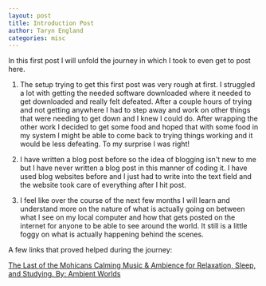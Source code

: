 ```yaml
---
layout: post
title: Introduction Post
author: Taryn England
categories: misc
---
```


In this first post I will unfold the journey in which I took to even get to post here.

1. The setup trying to get this first post was very rough at first. I struggled a lot with getting the needed software downloaded where it needed to get downloaded and really felt defeated. After a couple hours of trying and not getting anywhere I had to step away and work on other things that were needing to get down and I knew I could do. After wrapping the other work I decided to get some food and hoped that with some food in my system I might be able to come back to trying things working and it would be less defeating. To my surprise I was right!

2. I have written a blog post before so the idea of blogging isn't new to me but I have never written a blog post in this manner of coding it. I have used blog websites before and I just had to write into the text field and the website took care of everything after I hit post.

3. I feel like over the course of the next few months I will learn and understand more on the nature of what is actually going on between what I see on my local computer and how that gets posted on the internet for anyone to be able to see around the world. It still is a little foggy on what is actually happening behind the scenes.

A few links that proved helped during the journey:

[The Last of the Mohicans Calming Music & Ambience for Relaxation, Sleep, and Studying. By: Ambient Worlds](https://www.youtube.com/watch?v=3fWovzfcsfk)

[]()
